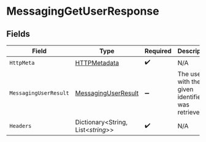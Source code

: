 # MessagingGetUserResponse


## Fields

| Field                                                                 | Type                                                                  | Required                                                              | Description                                                           |
| --------------------------------------------------------------------- | --------------------------------------------------------------------- | --------------------------------------------------------------------- | --------------------------------------------------------------------- |
| `HttpMeta`                                                            | [HTTPMetadata](../../Models/Components/HTTPMetadata.md)               | :heavy_check_mark:                                                    | N/A                                                                   |
| `MessagingUserResult`                                                 | [MessagingUserResult](../../Models/Components/MessagingUserResult.md) | :heavy_minus_sign:                                                    | The user with the given identifier was retrieved.                     |
| `Headers`                                                             | Dictionary<String, List<*string*>>                                    | :heavy_check_mark:                                                    | N/A                                                                   |